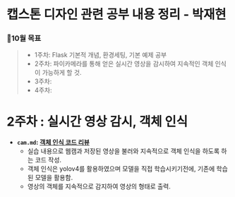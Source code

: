 캡스톤 디자인 관련 공부 내용 정리 - 박재현
===
### 📆10월 목표
> * 1주차: Flask 기본적 개념, 환경세팅, 기본 예제 공부
> * 2주차: 파이카메라를 통해 얻은 실시간 영상을 감시하여 지속적인 객체 인식이 가능하게 할 것.
> * 3주차: 
> * 4주차: 


# 2주차 : 실시간 영상 감시, 객체 인식
* **`cam.md`: [객체 인식 코드 리뷰](./cam.md)**
  * 실습 내용으로 웹캠과 저장된 영상을 불러와 지속적으로 객체 인식을 하도록 하는 코드 작성.
  * 객체 인식은 yolov4를 활용하였으며 모델을 직접 학습시키기전에, 기존에 학습된 모델을 활용함.
  * 영상의 객체를 지속적으로 감지하여 영상의 형태로 출력.
